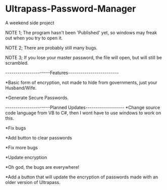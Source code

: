# Ultrapass-Password-Manager
A weekend side project


NOTE 1; The program hasn't been 'Published' yet, so windows may freak out when you try to open it.

NOTE 2; There are probably still many bugs. 

NOTE 3; If you lose your master password, the file will open, but will still be scrambled.

----------------------Features-------------------------

*Basic form of encryption, not made to hide from governments, just your Husband/Wife.

*Generate Secure Passwords.

----------------------Planned Updates-------------------
*Change source code language from VB to C#, then I wont have to use windows to work on this.

*Fix bugs

*Add button to clear passwords

*Fix more bugs

*Update encryption

*Oh god, the bugs are everywhere!

*Add a button that will update the encryption of passwords made with an older version of Ultrapass.
